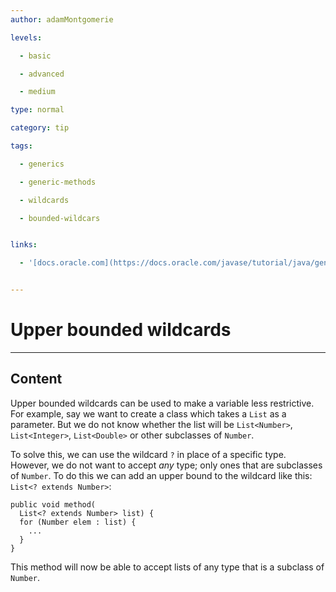 ```yaml
---
author: adamMontgomerie

levels:

  - basic

  - advanced

  - medium

type: normal

category: tip

tags:

  - generics

  - generic-methods

  - wildcards

  - bounded-wildcars


links:

  - '[docs.oracle.com](https://docs.oracle.com/javase/tutorial/java/generics/upperBounded.html){website}'


---
```


# Upper bounded wildcards

---
## Content

Upper bounded wildcards can be used to make a variable less restrictive. For example, say we want to create a class which takes a `List` as a parameter. But we do not know whether the list will be `List<Number>`, `List<Integer>`, `List<Double>` or other subclasses of `Number`.

To solve this, we can use the wildcard `?` in place of a specific type. However, we do not want to accept *any* type; only ones that are subclasses of `Number`. To do this we can add an upper bound to the wildcard like this: `List<? extends Number>`:
```
public void method(
  List<? extends Number> list) {
  for (Number elem : list) {
    ...
  }
}
```
This method will now be able to accept lists of any type that is a subclass of `Number`.

 
